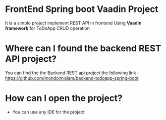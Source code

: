 # FrontEnd Spring boot Vaadin Project
It is a simple project implement REST API in frontend Using **Vaadin framework** for ToDoApp CRUD operation
# Where can I found the backend REST API project?
You can find the the Backend REST api project the following link
-https://github.com/mondolmislam/backend-todoapp-spring-boot
# How can I open the project?
- You can use any IDE for the project
